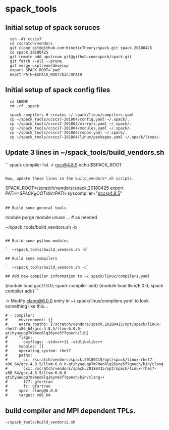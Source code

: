 # spack_tools


## Initial setup of spack soruces

```
  ssh -AY ccscs7
  cd /scratch/vendors
  git clone git@github.com:KineticTheory/spack.git spack.20180425
  cd spack.20180425
  git remote add upstream git@github.com:spack/spack.git
  git fetch --all --prune
  git merge usptream/develop
  export SPACK_ROOT=`pwd`
  exprt PATH=$SPACK_ROOT/bin:$PATH
```

## Initial setup of spack config files

```
  cd $HOME
  rm -rf .spack

  spack compilers # creates ~/.spack/linux/compilers.yaml
  cp ~/spack_tools/ccscs7-201804/config.yaml ~/.spack/.
  cp ~/spack_tools/ccscs7-201804/mirrors.yaml ~/.spack/.
  cp ~/spack_tools/ccscs7-201804/modules.yaml ~/.spack/.
  cp ~/spack_tools/ccscs7-201804/repos.yaml ~/.spack/.
  cp ~/spack_tools/ccscs7-201804/linux/packages.yaml ~/.spack/linux/.
```

## Update 3 lines in ~/spack_tools/build_vendors.sh

``
  spack compiler list -> gcc@4.8.5
  echo $SPACK_ROOT
```

Now, update these lines in the build_vendors*.sh scripts.

```
  SPACK_ROOT=/scratch/vendors/spack.20180425
  export PATH=$SPACK_ROOT/bin:$PATH
  syscompiler="gcc@4.8.5"
```

## Build some general tools

```
  module purge
  module unuse ... # as needed

  ~/spack_tools/build_vendors.sh -b
```

## Build some python modules

`  ~/spack_tools/build_vendors.sh -b`

## Build some compilers

`  ~/spack_tools/build_vendors.sh -c`

## Add new compiler information to ~/.spack/linux/compilers.yaml

```
(module load gcc/7.3.0; spack compiler add)
(module load llvm/6.0.0; spack compiler add)
``

-> Modify clang@6.0.0 entry in  ~/.spack/linux/compilers.yaml to look
   something like this...

```
# - compiler:
#     environment: {}
#     extra_rpaths: [/scratch/vendors/spack.20180415/opt/spack/linux-rhel7-x86_64/gcc-4.8.5/llvm-6.0.0-qtihyueuqp7m7meo6lq26yne5f7qoech/lib]
#     flags:
#       cxxflags: -std=c++11 -stdlib=libc++
#     modules: []
#     operating_system: rhel7
#     paths:
#       cc: /scratch/vendors/spack.20180415/opt/spack/linux-rhel7-x86_64/gcc-4.8.5/llvm-6.0.0-qtihyueuqp7m7meo6lq26yne5f7qoech/bin/clang
#       cxx: /scratch/vendors/spack.20180415/opt/spack/linux-rhel7-x86_64/gcc-4.8.5/llvm-6.0.0-qtihyueuqp7m7meo6lq26yne5f7qoech/bin/clang++
#       f77: gfortran
#       fc: gfortran
#     spec: clang@6.0.0
#     target: x86_64
```

## build compiler and MPI dependent TPLs.

`~/spack_tools/build_vendors2.sh`
